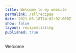 ```yaml
---
title: Welcome to my website
permalink: /allrecipes
date: 2021-03-10T14:02:02.000Z
show: false
layout: recipeslisting
published: true
---
```

Welcome